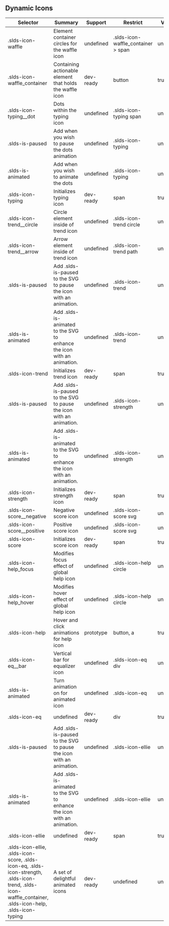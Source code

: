 

## Dynamic Icons

| Selector | Summary | Support | Restrict | Variant |
|-------|-------|-------|-------|-------|
| .slds-icon-waffle | Element container circles for the waffle icon | undefined | .slds-icon-waffle_container > span | undefined |
| .slds-icon-waffle_container | Containing actionable element that holds the waffle icon | dev-ready | button | true |
| .slds-icon-typing__dot | Dots within the typing icon | undefined | .slds-icon-typing span | undefined |
| .slds-is-paused | Add when you wish to pause the dots animation | undefined | .slds-icon-typing | undefined |
| .slds-is-animated | Add when you wish to animate the dots | undefined | .slds-icon-typing | undefined |
| .slds-icon-typing | Initializes typing icon | dev-ready | span | true |
| .slds-icon-trend__circle | Circle element inside of trend icon | undefined | .slds-icon-trend circle | undefined |
| .slds-icon-trend__arrow | Arrow element inside of trend icon | undefined | .slds-icon-trend path | undefined |
| .slds-is-paused | Add .slds-is-paused to the SVG to pause the icon with an animation. | undefined | .slds-icon-trend | undefined |
| .slds-is-animated | Add .slds-is-animated to the SVG to enhance the icon with an animation. | undefined | .slds-icon-trend | undefined |
| .slds-icon-trend | Initializes trend icon | dev-ready | span | true |
| .slds-is-paused | Add .slds-is-paused to the SVG to pause the icon with an animation. | undefined | .slds-icon-strength | undefined |
| .slds-is-animated | Add .slds-is-animated to the SVG to enhance the icon with an animation. | undefined | .slds-icon-strength | undefined |
| .slds-icon-strength | Initializes strength icon | dev-ready | span | true |
| .slds-icon-score__negative | Negative score icon | undefined | .slds-icon-score svg | undefined |
| .slds-icon-score__positive | Positive score icon | undefined | .slds-icon-score svg | undefined |
| .slds-icon-score | Initializes score icon | dev-ready | span | true |
| .slds-icon-help_focus | Modifies focus effect of global help icon | undefined | .slds-icon-help circle | undefined |
| .slds-icon-help_hover | Modifies hover effect of global help icon | undefined | .slds-icon-help circle | undefined |
| .slds-icon-help | Hover and click animations for help icon | prototype | button, a | true |
| .slds-icon-eq__bar | Vertical bar for equalizer icon | undefined | .slds-icon-eq div | undefined |
| .slds-is-animated | Turn animation on for animated icon | undefined | .slds-icon-eq | undefined |
| .slds-icon-eq | undefined | dev-ready | div | true |
| .slds-is-paused | Add .slds-is-paused to the SVG to pause the icon with an animation. | undefined | .slds-icon-ellie | undefined |
| .slds-is-animated | Add .slds-is-animated to the SVG to enhance the icon with an animation. | undefined | .slds-icon-ellie | undefined |
| .slds-icon-ellie | undefined | dev-ready | span | true |
| .slds-icon-ellie, .slds-icon-score, .slds-icon-eq, .slds-icon-strength, .slds-icon-trend, .slds-icon-waffle_container, .slds-icon-help, .slds-icon-typing | A set of delightful animated icons | dev-ready | undefined | undefined |